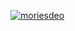 [![moriesdeo](https://circleci.com/gh/moriesdeo/New-Made.svg?style=svg)](https://circleci.com/gh/moriesdeo/New-Made)
